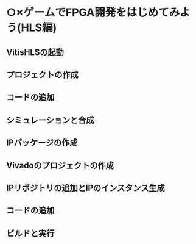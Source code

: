 # ○×ゲームでFPGA開発をはじめてみよう(HLS編)

## VitisHLSの起動

## プロジェクトの作成

## コードの追加

## シミュレーションと合成

## IPパッケージの作成

## Vivadoのプロジェクトの作成

## IPリポジトリの追加とIPのインスタンス生成

## コードの追加

## ビルドと実行

